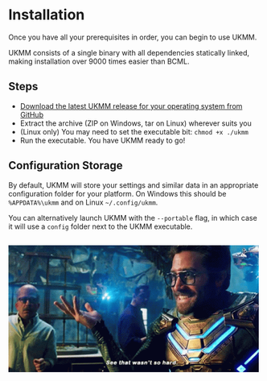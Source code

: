 # Installation

Once you have all your prerequisites in order, you can begin to use UKMM.

UKMM consists of a single binary with all dependencies statically linked, making
installation over 9000 times easier than BCML.

## Steps

- [Download the latest UKMM release for your operating system from
  GitHub](https://github.com/NiceneNerd/ukmm/releases/latest)
- Extract the archive (ZIP on Windows, tar on Linux) wherever suits you
- (Linux only) You may need to set the executable bit: `chmod +x ./ukmm`
- Run the executable. You have UKMM ready to go!

## Configuration Storage

By default, UKMM will store your settings and similar data in an appropriate
configuration folder for your platform. On Windows this should be
`%APPDATA%\ukmm` and on Linux `~/.config/ukmm`.

You can alternatively launch UKMM with the `--portable` flag, in which case it
will use a `config` folder next to the UKMM executable.

## 

![See, that wasn't so hard!](../images/that-wasnt-so-hard.gif)
